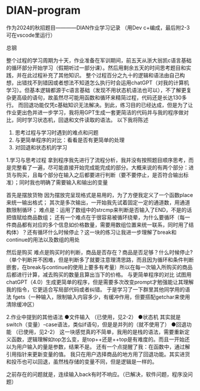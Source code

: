 # DIAN-program
作为2024的秋招题目————DIAN作业学习记录
（用Dev c+编成，最后附2-3可在vscode里运行）


总钢

整个过程的学习周期为十天，作业准备在军训期间，前五天从浙大翁凯c语言基础的循环部分开始学习（假期听过一部分课）。然后用剩余五天的时间思考题目和实践，并在此过程补充了其他知识。
整个过程百分之九十的逻辑和语法由自己构想，出错找不到错因或者想法不知道怎么执行时会运用chatGPT（对我的计算机学习）。但基本逻辑都源于c语言基础（发现不用状态机语法也可以），不了解更复杂更高级的语句，故虽然尽可能用函数和循环来精简过程，代码还是长达130多行。
而回退功能仅凭c基础知识无法解决。到此，练习目的已经达成，但是为了让作业更出色并进一步学习，我将用GPT生成一套更简洁的代码并与我的程序做对比，同时学习状态机，回退和文件读取的语法。
以下我将陈述
1. 思考过程与学习时遇到的难点和问题
2. 与更简单程序的对比：看看是否有更简单的处理
3. 对回退和状态机的学习


1.学习与思考过程
拿到程序我先进行了流程分析，我并没有按照题目顺序思考，而是完整看了一遍，尽可能直接开始完成能完成的部分。大概来说的有两个部分：进货与购买，且每个部分在输入之后都要进行判断（要不要停止，是否符合输出标准）；同时我也明确了需要输入和输出的变量

首先是摆放货物
因为摆放完呈现格式是易用的，为了方便我定义了一个函数place来统一输出格式；
其次是多次输出，一开始我先试着固定一定的通道数，用通道数限制循环；
难点是：运用了数组中的strcmp来判断是否输入了END，不是的话把值赋给商品数组；
还有一个难点在于很容易被循环绕晕，为什么要循环（每一件商品都有对应的多个信息如价格数量，需要用数组位置来统一联系，同时用了结构体）？还有循环什么时候停止？这一块的练习让我进一步理解了break和continue的用法以及数组的用处

然后是购买
难点是购买时的判断，商品是否存在？商品是否足够？什么时候停止?（单个判断并不困难，但是判断多了就要注意理清思路，而且因为循环和条件判断嵌套，在break与continue的使用上要多有考量）所以在每一次输入所购买的商品后都进行计算，减去购买的数量且算出当下的价格。
与更简单程序的对比
试图用chatGPT（4.0）生成更简单的程序，但是需要多次改变prompt才勉强能让其理解我的指令，它更适合写局部代码或者纠错。
于是学习了一下群里其他同学用的语法
fgets（一种输入，限制输入内容多少，有缓冲作用，但要搭配getchar来使用清除缓冲区）


2.作业中提到的其他语法
●文件输入
（已使用，见2-2）
●状态机
其实就是switch（变量）-case语法，类似if语句，但是是并列的（就不使用了）
●回退功能
（已使用，见2-2）
这一块感觉真的不简单，我用的是栈的语法，需要重新定义函数，逻辑理解如top怎么变，是top++还是++top是有难度的。而且一开始还以为用户输入的量是参数，结果不是。
还有一个点提醒了我：在函数中，通过解引用指针来更新变量的值。
我只在用户选择商品的地方用了回退功能。其实进货和投币也可以回退，虽然栈存储的变量不同，但是逻辑是一样的。

之前存在的问题就是，连续输入back有时不响应。（已解决，软件问题，程序没问题）
